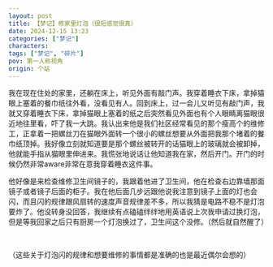 ```yaml
---
layout: post
title: 【梦记】修家里灯泡（很短感觉很真）
date: 2024-12-15 13:23
categories: ["梦记"]
characters: 
tags: ["梦记", "碎片"]
pov: 第一人称视角
origin: 个站
---
```


我在现在住处的家里，还躺在床上，听见外面有敲门声。我穿着睡衣下床，拿掉猫眼上塞着的餐巾纸往外看，没看见有人。回到床上，过一会儿又听见有敲门声，我就又穿着睡衣下床，拿掉猫眼上塞着的纸之后突然看见外面也有个人眼睛离猫眼很近地往里看，吓了我一大跳。我认出来他是我们社区经常看见的那个瘦高个的维修工，正拿着一把螺丝刀在猫眼外面转一个很小的螺丝想要从外面把我那个堵着的餐巾纸顶掉。我好像立刻就知道要是那个螺丝被转开的话猫眼上的玻璃就会被卸掉，他就能手指从猫眼里伸进来。我慌张地说话让他知道我在家，然后开门。开门的时候仍然非常aware非常在意我穿着睡衣这件事。

他好像是来检查维修卫生间镜子的，我跟着他进了卫生间，他在检查右边靠墙那面镜子或者镜子后面的柜子。我在他后面几步远跟他说我注意到镜子上面的灯也会闪，而且闪的规律跟风扇转的速度声音规律差不多，所以我猜是电路不稳不是灯泡要炸了。他没转身没回答，我继续有点磕磕绊绊地用英语说上次我申请过换灯泡，但是等我回家之后只有厨房一个灯泡换过了，卫生间这个没修。（然后就自然醒了）

<br>

（这些关于灯泡闪的规律和想要维修的事情都是准确的也是最近偶尔会想的）
